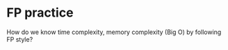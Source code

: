 FP practice
===========

How do we know time complexity, memory complexity (Big O) by following FP style?

